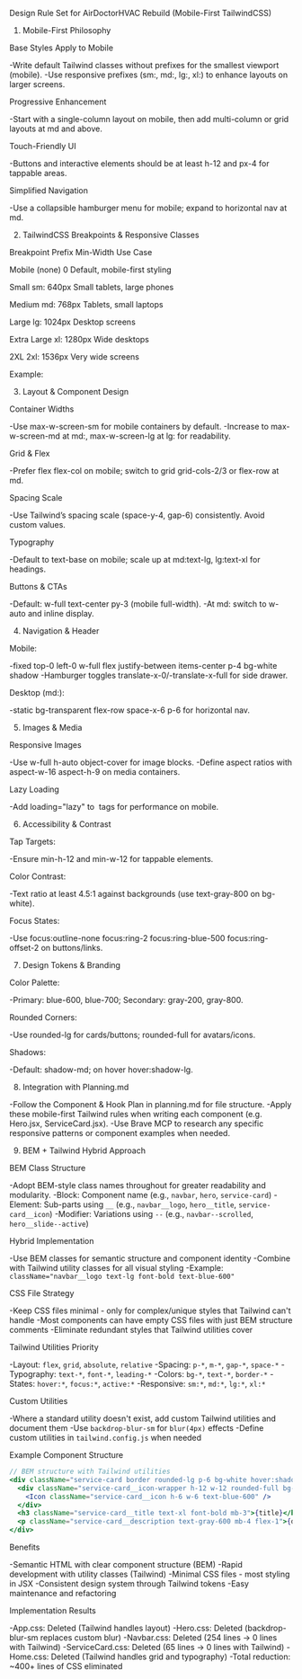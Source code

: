 Design Rule Set for AirDoctorHVAC Rebuild (Mobile-First TailwindCSS)

1. Mobile-First Philosophy

Base Styles Apply to Mobile

-Write default Tailwind classes without prefixes for the smallest viewport (mobile).
-Use responsive prefixes (sm:, md:, lg:, xl:) to enhance layouts on larger screens.

Progressive Enhancement

-Start with a single-column layout on mobile, then add multi-column or grid layouts at md and above.

Touch-Friendly UI

-Buttons and interactive elements should be at least h-12 and px-4 for tappable areas.

Simplified Navigation

-Use a collapsible hamburger menu for mobile; expand to horizontal nav at md.

2. TailwindCSS Breakpoints & Responsive Classes

Breakpoint   Prefix   Min-Width   Use Case

Mobile      (none)       0        Default, mobile-first styling

Small         sm:       640px     Small tablets, large phones

Medium        md:       768px     Tablets, small laptops

Large         lg:       1024px    Desktop screens

Extra Large   xl:       1280px    Wide desktops

2XL          2xl:       1536px    Very wide screens

Example:

<div class="p-4 bg-white sm:p-6 md:grid md:grid-cols-2 lg:flex lg:space-x-4">
  <!-- Mobile: padding 4, white bg → Small: p-6 → Medium: two-column grid → Large: flex with gap → -->
</div>

3. Layout & Component Design

Container Widths

-Use max-w-screen-sm for mobile containers by default.
-Increase to max-w-screen-md at md:, max-w-screen-lg at lg: for readability.

Grid & Flex

-Prefer flex flex-col on mobile; switch to grid grid-cols-2/3 or flex-row at md.

Spacing Scale

-Use Tailwind’s spacing scale (space-y-4, gap-6) consistently. Avoid custom values.

Typography

-Default to text-base on mobile; scale up at md:text-lg, lg:text-xl for headings.

Buttons & CTAs

-Default: w-full text-center py-3 (mobile full-width).
-At md: switch to w-auto and inline display.

4. Navigation & Header

Mobile:

-fixed top-0 left-0 w-full flex justify-between items-center p-4 bg-white shadow
-Hamburger toggles translate-x-0/-translate-x-full for side drawer.

Desktop (md:):

-static bg-transparent flex-row space-x-6 p-6 for horizontal nav.

5. Images & Media

Responsive Images

-Use w-full h-auto object-cover for image blocks.
-Define aspect ratios with aspect-w-16 aspect-h-9 on media containers.

Lazy Loading

-Add loading="lazy" to <img> tags for performance on mobile.

6. Accessibility & Contrast

Tap Targets:

-Ensure min-h-12 and min-w-12 for tappable elements.

Color Contrast:

-Text ratio at least 4.5:1 against backgrounds (use text-gray-800 on bg-white).

Focus States:

-Use focus:outline-none focus:ring-2 focus:ring-blue-500 focus:ring-offset-2 on buttons/links.

7. Design Tokens & Branding

Color Palette:

-Primary: blue-600, blue-700; Secondary: gray-200, gray-800.

Rounded Corners:

-Use rounded-lg for cards/buttons; rounded-full for avatars/icons.

Shadows:

-Default: shadow-md; on hover hover:shadow-lg.

8. Integration with Planning.md

-Follow the Component & Hook Plan in planning.md for file structure.
-Apply these mobile-first Tailwind rules when writing each component (e.g. Hero.jsx, ServiceCard.jsx).
-Use Brave MCP to research any specific responsive patterns or component examples when needed.

9. BEM + Tailwind Hybrid Approach

BEM Class Structure

-Adopt BEM-style class names throughout for greater readability and modularity.
-Block: Component name (e.g., `navbar`, `hero`, `service-card`)
-Element: Sub-parts using `__` (e.g., `navbar__logo`, `hero__title`, `service-card__icon`)
-Modifier: Variations using `--` (e.g., `navbar--scrolled`, `hero__slide--active`)

Hybrid Implementation

-Use BEM classes for semantic structure and component identity
-Combine with Tailwind utility classes for all visual styling
-Example: `className="navbar__logo text-lg font-bold text-blue-600"`

CSS File Strategy

-Keep CSS files minimal - only for complex/unique styles that Tailwind can't handle
-Most components can have empty CSS files with just BEM structure comments
-Eliminate redundant styles that Tailwind utilities cover

Tailwind Utilities Priority

-Layout: `flex`, `grid`, `absolute`, `relative`
-Spacing: `p-*`, `m-*`, `gap-*`, `space-*`
-Typography: `text-*`, `font-*`, `leading-*`
-Colors: `bg-*`, `text-*`, `border-*`
-States: `hover:*`, `focus:*`, `active:*`
-Responsive: `sm:*`, `md:*`, `lg:*`, `xl:*`

Custom Utilities

-Where a standard utility doesn't exist, add custom Tailwind utilities and document them
-Use `backdrop-blur-sm` for `blur(4px)` effects
-Define custom utilities in `tailwind.config.js` when needed

Example Component Structure

```jsx
// BEM structure with Tailwind utilities
<div className="service-card border rounded-lg p-6 bg-white hover:shadow-md">
  <div className="service-card__icon-wrapper h-12 w-12 rounded-full bg-blue-50 flex items-center justify-center mb-4">
    <Icon className="service-card__icon h-6 w-6 text-blue-600" />
  </div>
  <h3 className="service-card__title text-xl font-bold mb-3">{title}</h3>
  <p className="service-card__description text-gray-600 mb-4 flex-1">{description}</p>
</div>
```

Benefits

-Semantic HTML with clear component structure (BEM)
-Rapid development with utility classes (Tailwind)
-Minimal CSS files - most styling in JSX
-Consistent design system through Tailwind tokens
-Easy maintenance and refactoring

Implementation Results

-App.css: Deleted (Tailwind handles layout)
-Hero.css: Deleted (backdrop-blur-sm replaces custom blur)
-Navbar.css: Deleted (254 lines → 0 lines with Tailwind)
-ServiceCard.css: Deleted (65 lines → 0 lines with Tailwind)
-Home.css: Deleted (Tailwind handles grid and typography)
-Total reduction: ~400+ lines of CSS eliminated